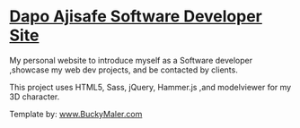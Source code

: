 # [Dapo Ajisafe Software Developer Site](https://www.dapoajisafe.com/)

My personal website to introduce myself as a Software developer ,showcase my web dev projects, and be contacted by clients.

This project uses HTML5, Sass, jQuery, Hammer.js ,and modelviewer for my 3D character.

Template by: www.BuckyMaler.com
